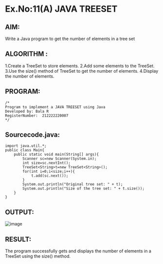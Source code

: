 # Ex.No:11(A)         JAVA TREESET
## AIM:
Write a Java program to get the number of elements in a tree set

## ALGORITHM :
1.Create a TreeSet to store elements.
2.Add some elements to the TreeSet.
3.Use the size() method of TreeSet to get the number of elements.
4.Display the number of elements.
## PROGRAM:
 ```
/*
Program to implement a JAVA TREESET using Java
Developed by: Bala R
RegisterNumber:  212222220007
*/
```

## Sourcecode.java:
```
import java.util.*;
public class Main{
    public static void main(String[] args){
        Scanner sc=new Scanner(System.in);
        int size=sc.nextInt();
        TreeSet<String>t=new TreeSet<String>();
        for(int i=0;i<size;i++){
            t.add(sc.next());
        }
        System.out.println("Original tree set: " + t);
        System.out.println("Size of the tree set: " + t.size());
    }
}
```

## OUTPUT:

![image](https://github.com/user-attachments/assets/0cc80da2-4c0a-4051-92e6-c13440af79e3)

## RESULT:
The program successfully gets and displays the number of elements in a TreeSet using the size() method.

